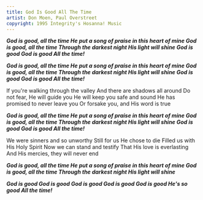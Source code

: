 ```yaml
---
title: God Is Good All The Time
artist: Don Moen, Paul Overstreet
copyright: 1995 Integrity's Hosanna! Music
---
```

 ***God is good, all the time
   He put a song of praise in this heart of mine
   God is good, all the time
   Through the darkest night His light will shine
   God is good
   God is good
   All the time!***

 ***God is good, all the time
   He put a song of praise in this heart of mine
   God is good, all the time
   Through the darkest night His light will shine
   God is good
   God is good
   All the time!***

If you're walking through the valley
And there are shadows all around
Do not fear, He will guide you
He will keep you safe and sound
He has promised to never leave you
Or forsake you, and His word is true

 ***God is good, all the time
   He put a song of praise in this heart of mine
   God is good, all the time
   Through the darkest night His light will shine
   God is good
   God is good
   All the time!***

We were sinners and so unworthy
Still for us He chose to die
Filled us with His Holy Spirit
Now we can stand and testify
That His love is everlasting
And His mercies, they will never end

 ***God is good, all the time
   He put a song of praise
     in this heart of mine
   God is good, all the time
   Through the darkest night
     His light will shine***

 ***God is good
   God is good
   God is good
   God is good
   God is good
   He's so good
   All the time!***